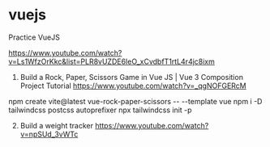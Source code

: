 # vuejs
Practice VueJS

https://www.youtube.com/watch?v=Ls1WfzOrKkc&list=PLR8vUZDE6IeO_xCvdbfT1rtL4r4jc8ixm

1. Build a Rock, Paper, Scissors Game in Vue JS | Vue 3 Composition Project Tutorial
https://www.youtube.com/watch?v=_qgNOFGERcM

npm create vite@latest vue-rock-paper-scissors -- --template vue
npm i -D tailwindcss postcss autoprefixer
npx tailwindcss init -p

2. Build a weight tracker
https://www.youtube.com/watch?v=npSUd_3vWTc 

